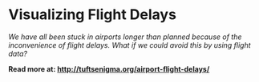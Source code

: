 # Visualizing Flight Delays

*We have all been stuck in airports longer than planned because of the inconvenience of flight delays. What if we could avoid this by using flight data?*

**Read more at: http://tuftsenigma.org/airport-flight-delays/**
